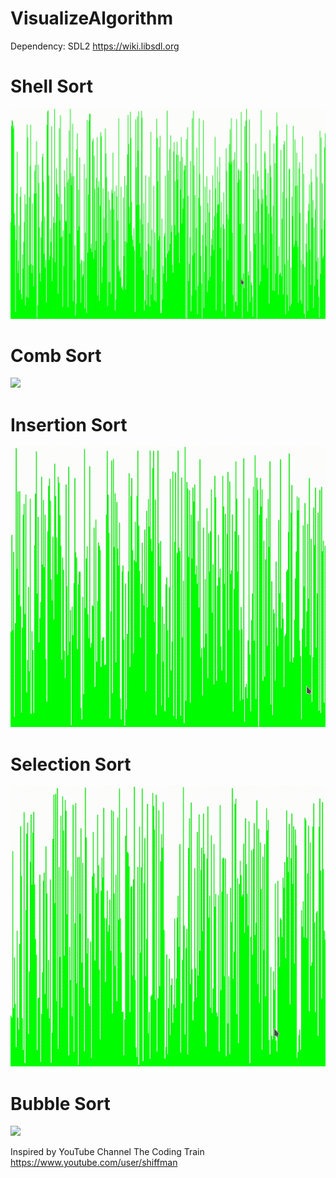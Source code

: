 # VisualizeAlgorithm

Dependency: SDL2 https://wiki.libsdl.org

# Shell Sort 

![](gif/ShellSort2.gif)

# Comb Sort

![](gif/CombSort.gif)

# Insertion Sort

![](gif/InsertionSort.gif)

# Selection Sort

![](gif/SelectionSort.gif)

# Bubble Sort


![](gif/BubbleSortgif.gif)

Inspired by YouTube Channel The Coding Train https://www.youtube.com/user/shiffman

